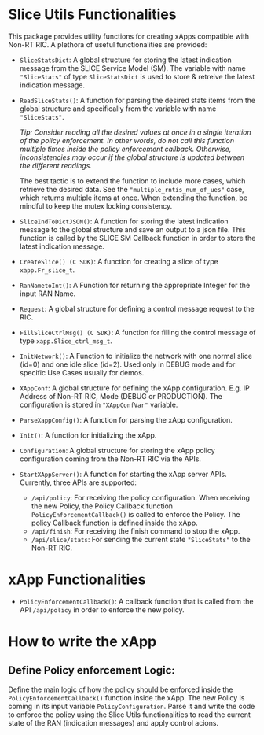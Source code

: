 # Slice Utils Functionalities

This package provides utility functions for creating xApps compatible with Non-RT RIC.
A plethora of useful functionalities are provided:
- `SliceStatsDict`:  A global structure for storing the latest indication message from the SLICE Service Model (SM). The variable with name `"SliceStats"` of type `SliceStatsDict` is used to store & retreive the latest indication message.

- `ReadSliceStats()`:  A function for parsing the desired stats items from the global structure and specifically from the variable with name `"SliceStats"`.

  *Tip: Consider reading all the desired values at once in a single iteration of the policy enforcement. In other words, do not call this function multiple times inside the policy enforcement callback. Otherwise, inconsistencies may occur if the global structure is updated between the different readings.*

  The best tactic is to extend the function to include more cases, which retrieve the desired data. See the `"multiple_rntis_num_of_ues"` case, which returns multiple items at once. When extending the function, be mindful to keep the mutex locking consistency.

- `SliceIndToDictJSON()`: A function for storing the latest indication message to the global structure and save an output to a json file. This function is called by the SLICE SM Callback function in order to store the latest indication message.

- `CreateSlice() (C SDK)`: A function for creating a slice of type `xapp.Fr_slice_t`.

- `RanNametoInt()`: A Function for returning the appropriate Integer for the input RAN Name.

- `Request`: A global structure for defining a control message request to the RIC.

- `FillSliceCtrlMsg() (C SDK)`: A function for filling the control message of type `xapp.Slice_ctrl_msg_t`.

- `InitNetwork()`: A Function to initialize the network with one normal slice (id=0) and one idle slice (id=2). Used only in DEBUG mode and for specific Use Cases usually for demos.

- `XAppConf`: A global structure for defining the xApp configuration. E.g. IP Address of Non-RT RIC, Mode (DEBUG or PRODUCTION). The configuration is stored in `"XAppConfVar"` variable.

- `ParseXappConfig()`: A function for parsing the xApp configuration.

- `Init()`: A function for initializing the xApp.

- `Configuration`:  A global structure for storing the xApp policy configuration coming from the Non-RT RIC via the APIs.

- `StartXAppServer()`: A function for starting the xApp server APIs. Currently, three APIs are supported:
  - `/api/policy`: For receiving the policy configuration. When receiving the new Policy, the Policy Callback function `PolicyEnforcementCallback()` is called to enforce the Policy. The policy Callback function is defined inside the xApp.
  - `/api/finish`: For receiving the finish command to stop the xApp.
  - `/api/slice/stats`: For sending the current state `"SliceStats"` to the Non-RT RIC.


# xApp Functionalities 
- `PolicyEnforcementCallback()`: A callback function that is called from the API  `/api/policy` in order to enforce the new policy.


# How to write the xApp
## Define Policy enforcement Logic:
Define the main logic of how the policy should be enforced inside the `PolicyEnforcementCallback()` function inside the xApp. The new Policy is coming in its input variable `PolicyConfiguration`. Parse it and write the code to enforce the policy using the Slice Utils functionalities to read the current state of the RAN (indication messages) and apply control acions. 